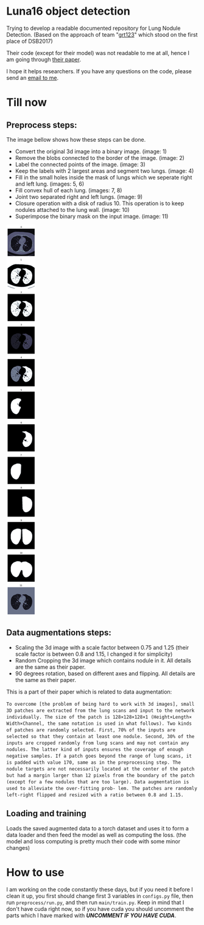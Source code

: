 # Luna16 object detection
Trying to develop a readable documented repository for Lung Nodule Detection. (Based on the approach of team "[grt123](https://github.com/lfz/DSB2017)" which stood on the first place of DSB2017)

Their code (except for their model) was not readable to me at all, hence I am going through [their paper](https://arxiv.org/abs/1711.08324).

I hope it helps researchers.
If you have any questions on the code, please send an [email to me](mailto:s.mostafa.a96@gmail.com?subject=[GitHub]%20LUNA16%20grt123).
# Till now
## Preprocess steps:

The image bellow shows how these steps can be done.

* Convert the original 3d image into a binary image. (image: 1)
* Remove the blobs connected to the border of the image. (image: 2)
* Label the connected points of the image. (image: 3)
* Keep the labels with 2 largest areas and segment two lungs. (image: 4)
* Fill in the small holes inside the mask of lungs which we seperate right and left lung. (images: 5, 6)
* Fill convex hull of each lung. (images: 7, 8)
* Joint two separated right and left lungs. (image: 9)
* Closure operation with a disk of radius 10. This operation is to keep nodules attached to the lung wall. (image: 10)
* Superimpose the binary mask on the input image. (image: 11)


![preprocess](./preprocess.png)

## Data augmentations steps:

* Scaling the 3d image with a scale factor between 0.75 and 1.25 (their scale factor is between 0.8 and 1.15, I changed it for simplicity)
* Random Cropping the 3d image which contains nodule in it. All details are the same as their paper.
* 90 degrees rotation, based on different axes and flipping. All details are the same as their paper.

This is a part of their paper which is related to data augmentation:

`
To overcome [the problem of being hard to work with 3d images], small 3D patches are extracted from the lung scans and input to the network individually. The size of the patch is 128×128×128×1 (Height×Length× Width×Channel, the same notation is used in what follows). Two kinds of patches are randomly selected. First, 70% of the inputs are selected so that they contain at least one nodule. Second, 30% of the inputs are cropped randomly from lung scans and may not contain any nodules. The latter kind of inputs ensures the coverage of enough negative samples.
If a patch goes beyond the range of lung scans, it is padded with value 170, same as in the preprocessing step. The nodule targets are not necessarily located at the center of the patch but had a margin larger than 12 pixels from the boundary of the patch (except for a few nodules that are too large).
Data augmentation is used to alleviate the over-fitting prob- lem. The patches are randomly left-right flipped and resized with a ratio between 0.8 and 1.15. `

## Loading and training
Loads the saved augmented data to a torch dataset and uses it to form a data loader and then feed the model as well as computing the loss. (the model and loss computing is pretty much their code with some minor changes)

# How to use
I am working on the code constantly these days, but if you need it before I clean it up, you first should change first 3 variables in `configs.py` file, then run `preprocess/run.py`, and then run `main/train.py`.
Keep in mind that I don't have cuda right now, so if you have cuda you should uncomment the parts which I have marked with <i><b>UNCOMMENT IF YOU HAVE CUDA</b></i>.